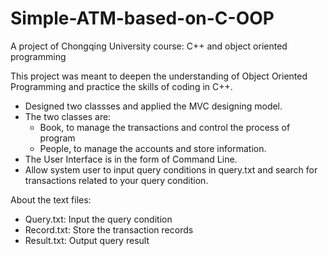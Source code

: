# Simple-ATM-based-on-C-OOP
A project of Chongqing University course: C++ and object oriented programming



This project was meant to deepen the understanding of Object Oriented Programming and practice the skills of coding in C++. 

- Designed two classses and applied the MVC designing model.
- The two classes are: 
  - Book, to manage the transactions and control the process of program 
  - People, to manage the accounts and store information. 
- The User Interface is in the form of Command Line. 
- Allow system user to input query conditions in query.txt and search for transactions related to your query condition.



About the text files: 

- Query.txt: Input the query condition
- Record.txt: Store the transaction records
- Result.txt: Output query result
